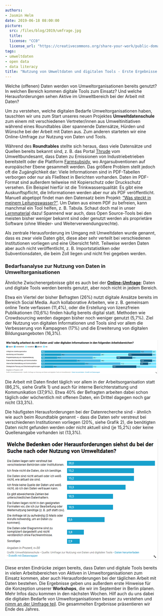```yaml
---
authors: 
- Jasmin Helm
date: 2019-06-18 08:00:00
picture:
  src: /files/blog/2019/umfrage.jpg
  title: 
  license: "CC0"
  license_url: "https://creativecommons.org/share-your-work/public-domain/cc0/"
tags:
- umweltdaten
- open data
- data literacy
title: "Nutzung von Umweltdaten und digitalen Tools - Erste Ergebnisse aus Roundtable & Umfrage"
---
```


Welche (offenen) Daten werden von Umweltorganisationen bereits genutzt? In welchen Bereich kommen digitale Tools zum Einsatz? Und welche Herausforderungen sehen Aktive im Umweltbereich bei der Arbeit mit Daten?

Um zu verstehen, welche digitalen Bedarfe Umweltorganisationen haben, tauschten wir uns zum Start unseres neuen Projektes **Umweltdatenschule** zum einem mit verschiedenen Vertreter/innen aus Umweltinitiativen während eines Roundtables über spannende Datensätze, Hürden und Wünsche bei der Arbeit mit Daten aus. Zum anderen starteten wir eine Online-Umfrage zur Nutzung von Daten und Tools.

Während des **Roundtables** stellte sich heraus, dass viele Datensätze und Quellen bereits bekannt sind, z. B. das Portal [Thrude](//thru.de) vom Umweltbundesamt, dass Daten zu Emissionen von Industriebetrieben bereitstellt oder die Plattform [Farmsubsidy](//farmsubsidy.org), wo Argarsubventionen auf europäischer Ebene gesammelt werden. Das größere Problem stellt jedoch oft die Zugänglichkeit dar: Viele Informationen sind in PDF-Tabellen verborgen oder nur als Fließtext in Berichten vorhanden. Daten im PDF-Format sind außerdem teilweise mit Kopierschutz oder Druckschutz versehen. Ein Beispiel hierfür ist die Trinkwasserqualität: Es gibt eine Auskunftspflicht, die Informationen werden aber nur als PDF veröffentlicht. Manuell abgetippt findet man den Datensatz beim Projekt: [“Was steckt in meinem Leitungswasser?”](https://berlin.codefor.de/trinkwasser/). Um Daten aus einem PDF zu befreien, kann manchmal ein Tool helfen, z. B. Tabula. Schaut doch mal in unser [Lernmaterial](https://datenschule.de/files/downloads/workshops/Lehrmaterial-DS-DE-PDF-Scraping-Tabula.pdf) dazu! Spannend war auch, dass Open Source-Tools bei den meisten bisher weniger bekannt sind oder genutzt werden als proprietäre Software (ohne Wieder- und Weiterverwendungsrechte).

Als zentrale Herausforderung im Umgang mit Umweltdaten wurde genannt, dass es zwar viele Daten gibt, diese aber sehr verteilt bei verschiedenen Institutionen vorliegen und eine Übersicht fehlt. Teilweise werden Daten aber auch nicht veröffentlicht, z. B. Importstatistiken oder Subventionsdaten, die beim Zoll liegen und nicht frei gegeben werden. 

### Bedarfsanalyse zur Nutzung von Daten in Umweltorganisationen 

Ähnliche Zwischenergebnisse gibt es auch bei der [**Online-Umfrage**](https://umfrage.datenschule.de/index.php/896774?lang=de&utm_source=Datenschule&utm_campaign=85e9bdc88d-EMAIL_CAMPAIGN_2018_07_09_09_35_COPY_01&utm_medium=email&utm_term=0_57affeefd3-85e9bdc88d-128818093): Daten und digitale Tools werden bereits genutzt, aber noch nicht in jedem Bereich.

Etwa ein Viertel der bisher Befragten (26%) nutzt digitale Ansätze bereits im Bereich Social Media. Auch kollaborative Arbeiten, wie z. B. gemeinsam online Texte verfassen (11,4%), oder die Erstellung von lizenzfreien Publikationen (10,6%) finden häufig bereits digital statt. Methoden wie Crowdsourcing werden dagegen bisher noch weniger genutzt (5,7%). Ziel der Nutzung von digitalen Informationen und Tools sind vor allem die Verbesserung von Kampagnen (17%) und die Erweiterung von digitalen Bildungsangeboten (16,3%). 

![Grafik 1](/files/blog/2019/Nutzung_Daten.PNG "Nutzung von Daten")

Die Arbeit mit Daten findet täglich vor allem in der Arbeitsorganisation statt (86,2%, siehe Grafik 1) und auch für interne Berichterstattung und Kommunikation (37,9%). Etwa 40% der Befragten arbeiten dabei schon täglich oder wöchentlich mit offenen Daten, ein Drittel dagegen noch gar nicht (33,3%). 

Die häufigsten Herausforderungen bei der Datenrecherche sind - ähnlich wie auch beim Roundtable genannt - dass die Daten sehr verstreut bei verschiedenen Institutionen vorliegen (20%, siehe Grafik 2), die benötigten Daten nicht gefunden werden oder nicht aktuell sind (je 15,2%) oder keine Quellenangabe vorhanden ist (13,3%). 

![Grafik 2](/files/blog/2019/bedenken.PNG "Herausforderung bei der Nutzung von Daten")

Diese ersten Eindrücke zeigen bereits, dass Daten und digitale Tools bereits in vielen Arbeitsbereichen von Aktiven in Umweltorganisationen zum Einsatz kommen, aber auch Herausforderungen bei der täglichen Arbeit mit Daten bestehen. Die Ergebnisse geben uns außerdem erste Hinweise für die Konzeption unserer **Workshops**, die wir im September in Berlin planen. Mehr Infos dazu kommen in den nächsten Wochen. Hilf auch du uns dabei die digitalen Bedarfe von Umweltorganisationen besser zu verstehen und [nimm an der Umfrage teil](https://umfrage.datenschule.de/index.php/896774?lang=de). Die gesammelten Ergebnisse präsentieren wir Ende des Jahres. 
